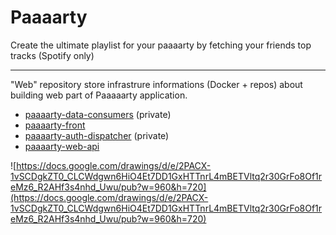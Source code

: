 # Paaaarty 
Create the ultimate playlist for your paaaarty by fetching your friends top tracks (Spotify only)

--------

"Web" repository store infrastrure informations (Docker + repos) about building web part of Paaaaarty application.

- [paaaarty-data-consumers](https://github.com/wittydeveloper/paaaarty-data-consumers) (private)
- [paaaarty-front](http://github.com/thefrenchhouse/paaaarty-front)
- [paaaarty-auth-dispatcher](wittydeveloper/paaaarty-auth-dispatcher) (private)
- [paaaarty-web-api](https://github.com/thefrenchhouse/paaaarty-web-api)

![https://docs.google.com/drawings/d/e/2PACX-1vSCDgkZT0_CLCWdgwn6HiO4Et7DD1GxHTTnrL4mBETVltq2r30GrFo8Of1reMz6_R2AHf3s4nhd_Uwu/pub?w=960&h=720](https://docs.google.com/drawings/d/e/2PACX-1vSCDgkZT0_CLCWdgwn6HiO4Et7DD1GxHTTnrL4mBETVltq2r30GrFo8Of1reMz6_R2AHf3s4nhd_Uwu/pub?w=960&h=720)
